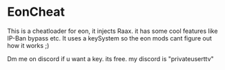 # EonCheat
This is a cheatloader for eon, it injects Raax. it has some cool features like IP-Ban bypass etc. 
It uses a keySystem so the eon mods cant figure out how it works ;)

Dm me on discord if u want a key. its free.
my discord is "privateuserttv"
